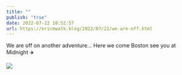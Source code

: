 ```yaml
---
title: ""
publish: "true"
date: 2022-07-22 18:52:57
url: https://ericmwalk.blog/2022/07/22/we-are-off.html
---
```


We are off on another adventure… Here we come Boston see you at Midnight ✈️


![](https://ericmwalk.blog/uploads/2022/5aed043c43.jpg)